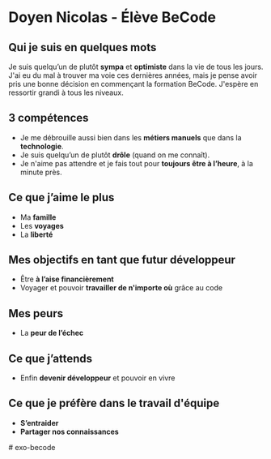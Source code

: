 # Doyen Nicolas - Élève BeCode 

## Qui je suis en quelques mots
Je suis quelqu’un de plutôt **sympa** et **optimiste** dans la vie de tous les jours. J'ai eu du mal à trouver ma voie ces dernières années, mais je pense avoir pris une bonne décision en commençant la formation BeCode. J'espère en ressortir grandi à tous les niveaux.

## 3 compétences
- Je me débrouille aussi bien dans les **métiers manuels** que dans la **technologie**.
- Je suis quelqu’un de plutôt **drôle** (quand on me connaît).
- Je n'aime pas attendre et je fais tout pour **toujours être à l’heure**, à la minute près.

## Ce que j’aime le plus
- Ma **famille**  
- Les **voyages**  
- La **liberté**

## Mes objectifs en tant que futur développeur
- Être **à l’aise financièrement**  
- Voyager et pouvoir **travailler de n'importe où** grâce au code  

## Mes peurs
- La **peur de l’échec**

## Ce que j’attends
- Enfin **devenir développeur** et pouvoir en vivre  

## Ce que je préfère dans le travail d'équipe
- **S’entraider**  
- **Partager nos connaissances**

#   e x o - b e c o d e  
 